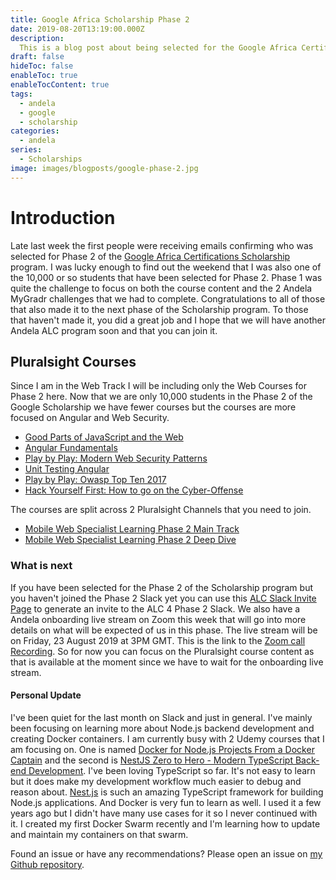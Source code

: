 ```yaml
---
title: Google Africa Scholarship Phase 2
date: 2019-08-20T13:19:00.000Z
description:
  This is a blog post about being selected for the Google Africa Certification Scholarship Phase 2. This is the second phase where only 10,000 learners are chosen to continue.
draft: false
hideToc: false
enableToc: true
enableTocContent: true
tags:
  - andela
  - google
  - scholarship
categories:
  - andela
series:
  - Scholarships
image: images/blogposts/google-phase-2.jpg
---
```


# Introduction

Late last week the first people were receiving emails confirming who was selected for Phase 2 of the [Google Africa Certifications Scholarship](https://africa.googleblog.com/2019/04/advance-your-career-with-google-africa.html) program. I was lucky enough to find out the weekend that I was also one of the 10,000 or so students that have been selected for Phase 2. Phase 1 was quite the challenge to focus on both the course content and the 2 Andela MyGradr challenges that we had to complete. Congratulations to all of those that also made it to the next phase of the Scholarship program. To those that haven't made it, you did a great job and I hope that we will have another Andela ALC program soon and that you can join it.

## Pluralsight Courses

Since I am in the Web Track I will be including only the Web Courses for Phase 2 here. Now that we are only 10,000 students in the Phase 2 of the Google Scholarship we have fewer courses but the courses are more focused on Angular and Web Security.

- [Good Parts of JavaScript and the Web](https://app.pluralsight.com/library/courses/good-parts-javascript-web/table-of-contents)
- [Angular Fundamentals](https://app.pluralsight.com/library/courses/angular-fundamentals/table-of-contents)
- [Play by Play: Modern Web Security Patterns](https://app.pluralsight.com/library/courses/play-by-play-modern-web-security-patterns/table-of-contents)
- [Unit Testing Angular](https://app.pluralsight.com/library/courses/unit-testing-angular/table-of-contents)
- [Play by Play: Owasp Top Ten 2017](https://app.pluralsight.com/library/courses/play-by-play-owasp-top-ten-2017/table-of-contents)
- [Hack Yourself First: How to go on the Cyber-Offense](https://app.pluralsight.com/library/courses/hack-yourself-first/table-of-contents)

The courses are split across 2 Pluralsight Channels that you need to join.

- [Mobile Web Specialist Learning Phase 2 Main Track](https://app.pluralsight.com/channels/details/d1341a43-3766-475d-bea9-f7b45222fd65)
- [Mobile Web Specialist Learning Phase 2 Deep Dive](https://app.pluralsight.com/channels/details/f8278ecb-d711-4cd0-9d26-21f27b8cf0e2)

### What is next

If you have been selected for the Phase 2 of the Scholarship program but you haven't joined the Phase 2 Slack yet you can use this [ALC Slack Invite Page](https://alc4slack-invite.firebaseapp.com/) to generate an invite to the ALC 4 Phase 2 Slack. We also have a Andela onboarding live stream on Zoom this week that will go into more details on what will be expected of us in this phase. The live stream will be on Friday, 23 August 2019 at 3PM GMT. This is the link to the [Zoom call Recording](https://andela.zoom.us/j/383583000). So for now you can focus on the Pluralsight course content as that is available at the moment since we have to wait for the onboarding live stream.

#### Personal Update

I've been quiet for the last month on Slack and just in general. I've mainly been focusing on learning more about Node.js backend development and creating Docker containers. I am currently busy with 2 Udemy courses that I am focusing on. One is named [Docker for Node.js Projects From a Docker Captain](https://www.udemy.com/docker-mastery-for-nodejs/) and the second is [NestJS Zero to Hero - Modern TypeScript Back-end Development](https://www.udemy.com/nestjs-zero-to-hero/). I've been loving TypeScript so far. It's not easy to learn but it does make my development workflow much easier to debug and reason about. [Nest.js](https://nestjs.com/) is such an amazing TypeScript framework for building Node.js applications. And Docker is very fun to learn as well. I used it a few years ago but I didn't have many use cases for it so I never continued with it. I created my first Docker Swarm recently and I'm learning how to update and maintain my containers on that swarm.

Found an issue or have any recommendations? Please open an issue on [my Github repository](https://github.com/Asjas/Personal-Website/issues).
